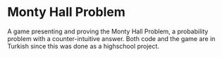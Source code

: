 # Monty Hall Problem
 A game presenting and proving the Monty Hall Problem, a probability problem with a counter-intuitive answer. Both code and the game are in Turkish since this was done as a highschool project.
